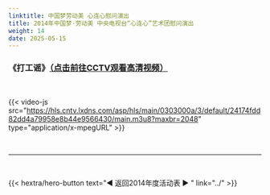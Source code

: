 ```yaml
---
linktitle: 中国梦劳动美 心连心慰问演出
title: 2014年中国梦·劳动美 中央电视台“心连心”艺术团慰问演出
weight: 14
date: 2025-05-15
---
```


### 《打工谣》[（点击前往CCTV观看高清视频）](https://tv.cctv.com/2014/05/01/VIDE1398949576857457.shtml)

<br>

{{< video-js src="https://hls.cntv.lxdns.com/asp/hls/main/0303000a/3/default/24174fdd82dd4a79958e8b44e9566430/main.m3u8?maxbr=2048" type="application/x-mpegURL" >}}


<br>
<hr>
<br>

{{< hextra/hero-button text="◀ 返回2014年度活动表 ▶ " link="../" >}}
